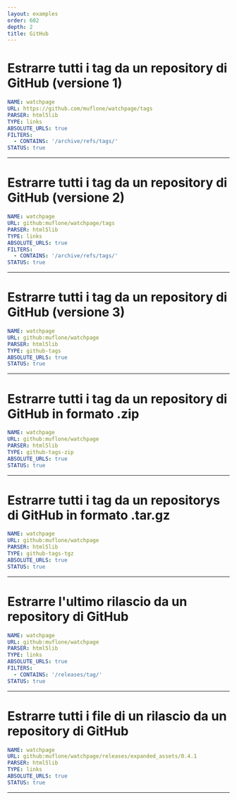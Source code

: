 ```yaml
---
layout: examples
order: 602
depth: 2
title: GitHub
---
```

# Estrarre tutti i tag da un repository di GitHub (versione 1)

```yaml
NAME: watchpage
URL: https://github.com/muflone/watchpage/tags
PARSER: html5lib
TYPE: links
ABSOLUTE_URLS: true
FILTERS:
  - CONTAINS: '/archive/refs/tags/'
STATUS: true
```

---
# Estrarre tutti i tag da un repository di GitHub (versione 2)

```yaml
NAME: watchpage
URL: github:muflone/watchpage/tags
PARSER: html5lib
TYPE: links
ABSOLUTE_URLS: true
FILTERS:
  - CONTAINS: '/archive/refs/tags/'
STATUS: true
```

---
# Estrarre tutti i tag da un repository di GitHub (versione 3)

```yaml
NAME: watchpage
URL: github:muflone/watchpage
PARSER: html5lib
TYPE: github-tags
ABSOLUTE_URLS: true
STATUS: true
```

---
# Estrarre tutti i tag da un repository di GitHub in formato .zip

```yaml
NAME: watchpage
URL: github:muflone/watchpage
PARSER: html5lib
TYPE: github-tags-zip
ABSOLUTE_URLS: true
STATUS: true
```

---
# Estrarre tutti i tag da un repositorys di GitHub in formato .tar.gz

```yaml
NAME: watchpage
URL: github:muflone/watchpage
PARSER: html5lib
TYPE: github-tags-tgz
ABSOLUTE_URLS: true
STATUS: true
```

---
# Estrarre l'ultimo rilascio da un repository di GitHub

```yaml
NAME: watchpage
URL: github:muflone/watchpage
PARSER: html5lib
TYPE: links
ABSOLUTE_URLS: true
FILTERS:
  - CONTAINS: '/releases/tag/'
STATUS: true
```

---
# Estrarre tutti i file di un rilascio da un repository di GitHub

```yaml
NAME: watchpage
URL: github:muflone/watchpage/releases/expanded_assets/0.4.1
PARSER: html5lib
TYPE: links
ABSOLUTE_URLS: true
STATUS: true
```

---
